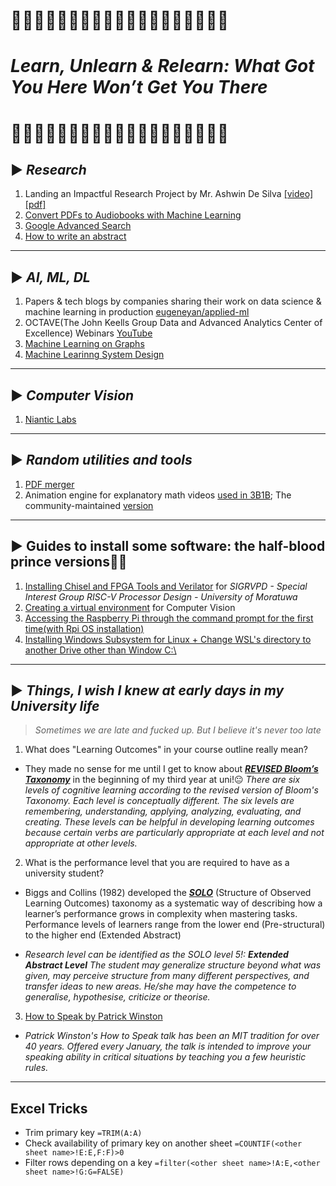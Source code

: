 # 🔽🔽🔽🔽🔽🔽🔽🔽🔽🔽🔽🔽🔽🔽🔽🔽🔽🔽🔽
# *Learn, Unlearn & Relearn: What Got You Here Won’t Get You There*
# 🔼🔼🔼🔼🔼🔼🔼🔼🔼🔼🔼🔼🔼🔼🔼🔼🔼🔼🔼


## ▶ *Research* 

1. Landing an Impactful Research Project by Mr. Ashwin De Silva [[video]](https://youtu.be/qNz2S5G8GuM) [[pdf]](https://laknath1996.github.io/docs/talks/kickstarting_projects_2021.pdf)
2. [Convert PDFs to Audiobooks with Machine Learning](https://konfido.github.io/Convert-PDFs-to-Audiobooks-with-Machine-Learning/)
3. [Google Advanced Search](guides/google%20advanced%20search.md)
4. [How to write an abstract](https://youtu.be/yNYsApRszYk)

---

## ▶ *AI, ML, DL*

1. Papers & tech blogs by companies sharing their work on data science & machine learning in production [eugeneyan/applied-ml](https://github.com/eugeneyan/applied-ml)
2. OCTAVE(The John Keells Group Data and Advanced Analytics Center of Excellence) Webinars [YouTube](https://www.youtube.com/channel/UCW5L-2mSBb7rOcIBmawtZSw)
3. [Machine Learning on Graphs](https://youtube.com/playlist?list=PL-Y8zK4dwCrQyASidb2mjj_itW2-YYx6-)
4. [Machine Learinng System Design](guides/ml_system_design.md)

---



## ▶ *Computer Vision*

1. [Niantic Labs](https://github.com/nianticlabs)

---

## ▶ *Random utilities and tools*

1. [PDF merger](https://github.com/pymupdf/PyMuPDF/wiki/Inserting-Pages-from-other-PDFs)
2. Animation engine for explanatory math videos [used in 3B1B](https://github.com/3b1b/manim); The community-maintained [version](https://github.com/ManimCommunity/manim)

---


## ▶ Guides to install some software: the half-blood prince versions🤫😂

1. [Installing Chisel and FPGA Tools and Verilator](guides/chisel3.md) for *SIGRVPD - Special Interest Group RISC-V Processor Design - University of Moratuwa*
2. [Creating a virtual environment](guides/venv.md) for Computer Vision
3. [Accessing the Raspberry Pi through the command prompt for the first time(with Rpi OS installation)](guides/raspberrypi.md)
4. [Installing Windows Subsystem for Linux + Change WSL's directory to another Drive other than Window C:\\](guides/wsl.md)

---

## ▶ *Things, I wish I knew at early days in my University life*

> *Sometimes we are late and fucked up. But I believe it's never too late*

1. What does "Learning Outcomes" in your course outline really mean? 

  - They made no sense for me until I get to know about ***[REVISED	Bloom’s	Taxonomy](https://www.apu.edu/live_data/files/333/blooms_taxonomy_action_verbs.pdf)*** in the beginning  of my third year at uni!😐 *There are six levels of cognitive learning according to the revised version of Bloom's Taxonomy. Each level is conceptually different. The six levels are remembering, understanding, applying, analyzing, evaluating, and creating. These levels can be helpful in developing learning outcomes because certain verbs are particularly appropriate at each level and not appropriate at other levels.*

2. What is the performance level that you are required to have as a university student?

  - Biggs and Collins (1982) developed the ***[SOLO](https://itali.uq.edu.au/files/3047/Resources-teaching-methods-SOLO-taxonomy.pdf)*** (Structure of Observed Learning Outcomes) taxonomy as a systematic way of describing how a learner’s performance grows in complexity when mastering tasks. Performance levels of learners range  from the lower end (Pre-structural)  to the higher end (Extended Abstract) 

  - *Research level can be identified as the SOLO level 5!: **Extended Abstract Level** The student may generalize structure beyond what was given, may perceive structure from many different perspectives, and transfer ideas to new areas. He/she may have the competence to generalise, hypothesise, criticize or theorise.*

3. [How to Speak by Patrick Winston](https://youtu.be/Unzc731iCUY) 

  - *Patrick Winston's How to Speak talk has been an MIT tradition for over 40 years. Offered every January, the talk is intended to improve your speaking ability in critical situations by teaching you a few heuristic rules.*

---

## Excel Tricks

* Trim primary key `=TRIM(A:A)`
* Check availability of primary key on another sheet `=COUNTIF(<other sheet name>!E:E,F:F)>0`
* Filter rows depending on a key `=filter(<other sheet name>!A:E,<other sheet name>!G:G=FALSE)`

